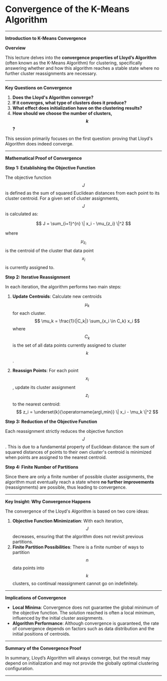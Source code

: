 # Convergence of the K-Means Algorithm  

---

**Introduction to K-Means Convergence**  

**Overview**  

This lecture delves into the **convergence properties of Lloyd’s Algorithm** (often known as the K-Means Algorithm) for clustering, specifically answering whether and how this algorithm reaches a stable state where no further cluster reassignments are necessary.

---

**Key Questions on Convergence**  

1. **Does the Lloyd's Algorithm converge?**
2. **If it converges, what type of clusters does it produce?**
3. **What effect does initialization have on the clustering results?**
4. **How should we choose the number of clusters, $$ k $$?**

This session primarily focuses on the first question: proving that Lloyd's Algorithm does indeed converge.

---

**Mathematical Proof of Convergence**  

**Step 1: Establishing the Objective Function**  

The objective function $$ J $$ is defined as the sum of squared Euclidean distances from each point to its cluster centroid. For a given set of cluster assignments, $$ J $$ is calculated as:

$$
J = \sum_{i=1}^{n} \| x_i - \mu_{z_i} \|^2
$$

where $$ \mu_{z_i} $$ is the centroid of the cluster that data point $$ x_i $$ is currently assigned to.

**Step 2: Iterative Reassignment**  

In each iteration, the algorithm performs two main steps:

1. **Update Centroids**: Calculate new centroids $$ \mu_k $$ for each cluster.
   $$
   \mu_k = \frac{1}{|C_k|} \sum_{x_i \in C_k} x_i
   $$
   where $$ C_k $$ is the set of all data points currently assigned to cluster $$ k $$.
   
2. **Reassign Points**: For each point $$ x_i $$, update its cluster assignment $$ z_i $$ to the nearest centroid:
   $$
   z_i = \underset{k}{\operatorname{arg\,min}} \| x_i - \mu_k \|^2
   $$

**Step 3: Reduction of the Objective Function**  

Each reassignment strictly reduces the objective function $$ J $$. This is due to a fundamental property of Euclidean distance: the sum of squared distances of points to their own cluster's centroid is minimized when points are assigned to the nearest centroid.

**Step 4: Finite Number of Partitions**  

Since there are only a finite number of possible cluster assignments, the algorithm must eventually reach a state where **no further improvements** (reassignments) are possible, thus leading to convergence.

---

**Key Insight: Why Convergence Happens**  

The convergence of the Lloyd's Algorithm is based on two core ideas:

1. **Objective Function Minimization**: With each iteration, $$ J $$ decreases, ensuring that the algorithm does not revisit previous partitions.
2. **Finite Partition Possibilities**: There is a finite number of ways to partition $$ n $$ data points into $$ k $$ clusters, so continual reassignment cannot go on indefinitely.

---

**Implications of Convergence**  

- **Local Minima**: Convergence does not guarantee the global minimum of the objective function. The solution reached is often a local minimum, influenced by the initial cluster assignments.
- **Algorithm Performance**: Although convergence is guaranteed, the rate of convergence depends on factors such as data distribution and the initial positions of centroids.

---

**Summary of the Convergence Proof**

In summary, Lloyd’s Algorithm will always converge, but the result may depend on initialization and may not provide the globally optimal clustering configuration.

---
